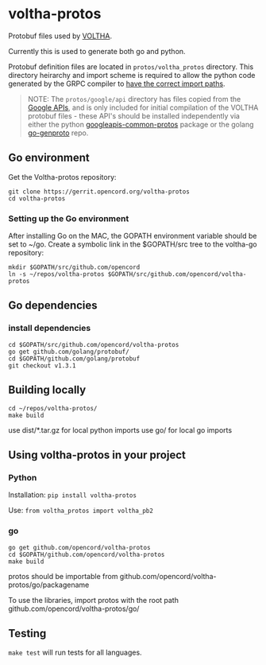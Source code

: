 # voltha-protos

Protobuf files used by [VOLTHA](https://wiki.opencord.org/display/CORD/VOLTHA).

Currently this is used to generate both go and python.

Protobuf definition files are located in `protos/voltha_protos` directory. This
directory heirarchy and import scheme is required to allow the python code
generated by the GRPC compiler to [have the correct import
paths](https://github.com/grpc/grpc/issues/9575#issuecomment-293934506).

> NOTE: The `protos/google/api` directory has files copied from the [Google
> APIs](https://github.com/googleapis/googleapis), and is only included for
> initial compilation of the VOLTHA protobuf files - these API's should be
> installed independently via either the python
> [googleapis-common-protos](https://pypi.org/project/googleapis-common-protos/)
> package or the golang [go-genproto](https://github.com/google/go-genproto)
> repo.

## Go environment

Get the Voltha-protos repository:
```
git clone https://gerrit.opencord.org/voltha-protos
cd voltha-protos
```

### Setting up the Go environment

After installing Go on the MAC, the GOPATH environment variable should be set to ~/go.
Create a symbolic link in the $GOPATH/src tree to the voltha-go repository:

```
mkdir $GOPATH/src/github.com/opencord
ln -s ~/repos/voltha-protos $GOPATH/src/github.com/opencord/voltha-protos
```

## Go dependencies

### install dependencies

```
cd $GOPATH/src/github.com/opencord/voltha-protos
go get github.com/golang/protobuf/
cd $GOPATH/github.com/golang/protobuf
git checkout v1.3.1
```

## Building locally

```
cd ~/repos/voltha-protos/
make build
```

use dist/*.tar.gz for local python imports
use go/ for local go imports

## Using voltha-protos in your project

### Python

Installation: `pip install voltha-protos`

Use: `from voltha_protos import voltha_pb2`

### go

```
go get github.com/opencord/voltha-protos
cd $GOPATH/github.com/opencord/voltha-protos
make build
````
protos should be importable from github.com/opencord/voltha-protos/go/packagename


To use the libraries, import protos with the root path github.com/opencord/voltha-protos/go/

## Testing

`make test` will run tests for all languages.

